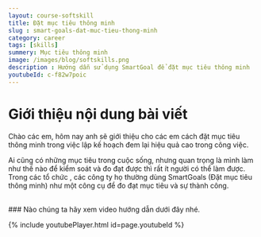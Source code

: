 ```yaml
---
layout: course-softskill
title: Đặt mục tiêu thông minh
slug : smart-goals-dat-muc-tieu-thong-minh
category: career
tags: [skills]
summery: Mục tiêu thông minh   
image: /images/blog/softskills.png
description : Hướng dẫn sử dụng SmartGoal để đặt mục tiêu thông minh
youtubeId: c-f82w7poic
---
```


# **Giới thiệu nội dung bài viết**

Chào các em, hôm nay anh sẽ giới thiệu cho các em cách đặt mục tiêu thông minh trong việc lập kế hoạch đem lại hiệu quả cao trong công việc. 

Ai cũng có những mục tiêu trong cuộc sống, nhưng quan trọng là mình làm như thế nào để kiểm soát và đo đạt được thì rất ít người có thể làm được. Trong các tổ chức , các công ty họ thường dùng SmartGoals (Đặt mục tiêu thông minh) như một công cụ để đo đạt mục tiêu và sự thành công.

<br>
### Nào chúng ta hãy xem video hướng dẫn dưới đây nhé.

{% include youtubePlayer.html id=page.youtubeId %}
